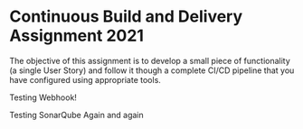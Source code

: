 # Continuous Build and Delivery Assignment 2021

The objective of this assignment is to develop a small piece of functionality (a single User Story) and follow it though a complete CI/CD pipeline that you have configured using appropriate tools. 

Testing Webhook!

Testing SonarQube Again and again
